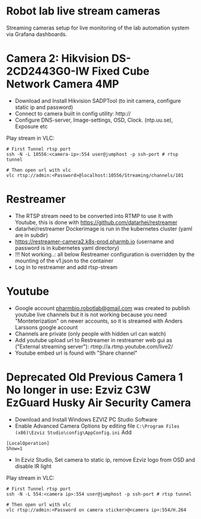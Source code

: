 # Robot lab live stream cameras
Streaming cameras setup for live monitoring of the lab automation system via Grafana dashboards.

# Camera 2: Hikvision DS-2CD2443G0-IW Fixed Cube Network Camera 4MP
- Download and Install Hikvision SADPTool (to init camera, configure static ip and password)
- Connect to camera built in config utility: http://<static-ip-of-camera>
- Configure DNS-server, Image-settings, OSD, Clock. (ntp.uu.se), Exposure etc


Play stream in VLC:
```
# First Tunnel rtsp port
ssh -N -L 10556:<camera-ip>:554 user@jumphost -p ssh-port # rtsp tunnel

# Then open url with vlc
vlc rtsp://admin:<Password>@localhost:10556/Streaming/channels/101
```

# Restreamer
- The RTSP stream need to be converted into RTMP to use it with Youtube, this is done with https://github.com/datarhei/restreamer
- datarhei/restreamer Dockerimage is run in the kubernetes cluster (yaml are in subdir)
- https://restreamer-camera2.k8s-prod.pharmb.io (username and password is in kubernetes yaml directory)
- !!! Not working..: all below Restreamer configuration is overridden by the mounting of the v1.json to the container
- Log in to restreamer and add rtsp-stream

# Youtube
- Google account pharmbio.robotlab@gmail.com was created to publish youtube live channels but it is not working because you need "Monteterization" on newer accounts, so it is streamed with Anders Larssons google account
- Channels are private (only people with hidden url can watch)
- Add youtube upload url to Restreamer in restreamer web gui as ("External streaming server"): rtmp://a.rtmp.youtube.com/live2/<youtube-token>
- Youtube embed url is found with "Share channel"


# Deprecated Old Previous Camera 1 No longer in use: Ezviz C3W EzGuard Husky Air Security Camera
- Download and Install Windows EZVIZ PC Studio Software
- Enable Advanced Camera Options by editing file `C:\Program Files (x86)\Ezviz Studio\config\AppConfig.ini`
Add
```
[LocalOperation]
Show=1
```
- In Ezviz Studio, Set camera to static ip, remove Ezviz logo from OSD and disable IR light

Play stream in VLC:
```
# First Tunnel rtsp port
ssh -N -L 554:<camera ip>:554 user@jumphost -p ssh-port # rtsp tunnel

# Then open url with vlc
vlc rtsp://admin:<Password on camera sticker>@<camera ip>:554/H.264
```

